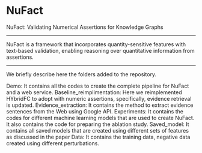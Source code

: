 # NuFact

NuFact: Validating Numerical Assertions for Knowledge Graphs
______________________________________________________

NuFact is a framework that incorporates quantity-sensitive features with text-based validation, enabling reasoning over quantitative information from assertions.
________________________________________________________________

We briefly describe here the folders added to the repository.

Demo: It contains all the codes to create the complete pipeline for NuFact and a web service. 
Baseline_reimplimentation: Here we reimplemented HYbridFC to adopt with numeric assertions, specifically, evidence retrieval is updated. 
Evidence_extraction: It contains the method to extract evidence sentences from the Web using Google API.
Experiments: It contains the codes for different machine learning models that are used to create NuFact. It also contains the code for preparing the ablation study. 
Saved_model: It contains all saved models that are created using different sets of features as discussed in the paper
Data: It contains the training data, negative data created using different perturbations. 
